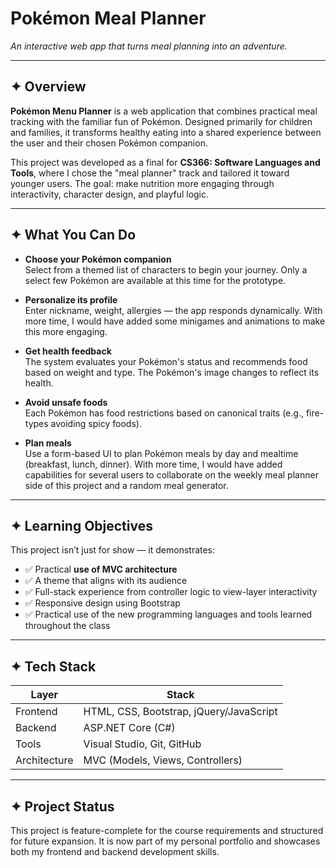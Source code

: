 ﻿# Pokémon Meal Planner

*An interactive web app that turns meal planning into an adventure.*

---

## ✦ Overview

**Pokémon Menu Planner** is a web application that combines practical meal tracking with the 
familiar fun of Pokémon. Designed primarily for children and families, it transforms healthy eating 
into a shared experience between the user and their chosen Pokémon companion.

This project was developed as a final for **CS366: Software Languages and Tools**, where I chose the
"meal planner" track and tailored it toward younger users. The goal: make nutrition more engaging
through interactivity, character design, and playful logic.

---

## ✦ What You Can Do

- **Choose your Pokémon companion**  
  Select from a themed list of characters to begin your journey. Only a select few Pokémon are available
  at this time for the prototype.	

- **Personalize its profile**  
  Enter nickname, weight, allergies — the app responds dynamically. With more time, I would have added some
  minigames and animations to make this more engaging.

- **Get health feedback**  
  The system evaluates your Pokémon's status and recommends food based on weight and type. The Pokémon's image
  changes to reflect its health. 

- **Avoid unsafe foods**  
  Each Pokémon has food restrictions based on canonical traits (e.g., fire-types avoiding spicy foods).

- **Plan meals**  
  Use a form-based UI to plan Pokémon meals by day and mealtime (breakfast, lunch, dinner). With more time,
  I would have added capabilities for several users to collaborate on the weekly meal planner side of this
  project and a random meal generator.

---

## ✦ Learning Objectives

This project isn’t just for show — it demonstrates:

- ✅ Practical **use of MVC architecture**   
- ✅ A theme that aligns with its audience  
- ✅ Full-stack experience from controller logic to view-layer interactivity
- ✅ Responsive design using Bootstrap
- ✅ Practical use of the new programming languages and tools learned throughout the class

---

## ✦ Tech Stack

| Layer       | Stack									                  |
|-------------|-----------------------------------------|		
| Frontend    | HTML, CSS, Bootstrap, jQuery/JavaScript	|
| Backend     | ASP.NET Core (C#)						            |
| Tools       | Visual Studio, Git, GitHub				      |
| Architecture| MVC (Models, Views, Controllers)		    |

---

## ✦ Project Status

This project is feature-complete for the course requirements and structured for future expansion. It is now part of 
my personal portfolio and showcases both my frontend and backend development skills.


